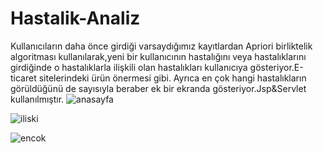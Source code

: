# Hastalik-Analiz

Kullanıcıların daha önce girdiği varsaydığımız kayıtlardan Apriori birliktelik algoritması kullanılarak,yeni bir kullanıcının hastalığını
veya hastalıklarını girdiğinde o hastalıklarla ilişkili olan hastalıkları kullanıcıya gösteriyor.E-ticaret sitelerindeki ürün önermesi gibi.
Ayrıca en çok hangi hastalıkların görüldüğünü de sayısıyla beraber ek bir ekranda gösteriyor.Jsp&Servlet kullanılmıştır.
![anasayfa](https://user-images.githubusercontent.com/29263633/34421949-8a344530-ec23-11e7-9969-70b127f28f42.jpg)

![iliski](https://user-images.githubusercontent.com/29263633/34421950-8a518938-ec23-11e7-829b-1f85883bc381.jpg)

![encok](https://user-images.githubusercontent.com/29263633/34421948-8a03e4e4-ec23-11e7-8dec-fe5093e51f83.jpg)
